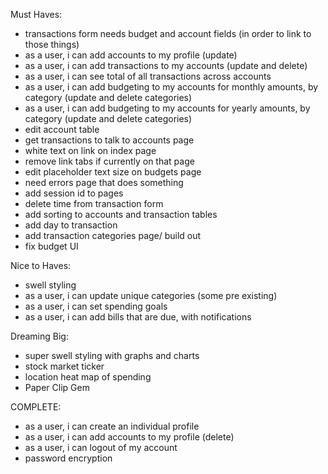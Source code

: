 

Must Haves:
- transactions form needs budget and account fields (in order to link to those things)
- as a user, i can add accounts to my profile (update)
- as a user, i can add transactions to my accounts (update and delete)
- as a user, i can see total of all transactions across accounts
- as a user, i can add budgeting to my accounts for monthly amounts, by category (update and delete categories)
- as a user, i can add budgeting to my accounts for yearly amounts, by category (update and delete categories)
- edit account table
- get transactions to talk to accounts page
- white text on link on index page
- remove link tabs if currently on that page
- edit placeholder text size on budgets page
- need errors page that does something
- add session id to pages
- delete time from transaction form
- add sorting to accounts and transaction tables
- add day to transaction
- add transaction categories page/ build out
- fix budget UI  

Nice to Haves:
- swell styling
- as a user, i can update unique categories (some pre existing)
- as a user, i can set spending goals
- as a user, i can add bills that are due, with notifications

Dreaming Big:
- super swell styling with graphs and charts
- stock market ticker
- location heat map of spending
- Paper Clip Gem


COMPLETE:
- as a user, i can create an individual profile
- as a user, i can add accounts to my profile (delete)
- as a user, i can logout of my account
- password encryption
